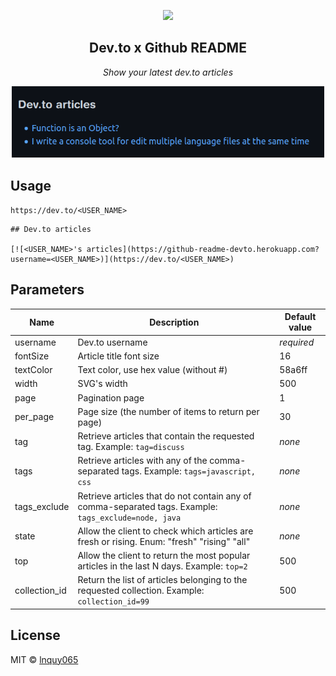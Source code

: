 <p align="center">
<img width="120px" src="https://dev-to-uploads.s3.amazonaws.com/uploads/logos/resized_logo_UQww2soKuUsjaOGNB38o.png" />
</p>

<p >
    <h2 align="center">Dev.to x Github README</h2>
    <p align="center">
<em >Show your latest dev.to articles</em>
</p>

<p align="center">
<img width="500px" src="https://raw.githubusercontent.com/lnquy065/github-readme-devto/main/readme/pic-1.png" />
</p>



## Usage

`https://dev.to/<USER_NAME>`

```
## Dev.to articles

[![<USER_NAME>'s articles](https://github-readme-devto.herokuapp.com?username=<USER_NAME>)](https://dev.to/<USER_NAME>)
```

## Parameters

| Name          | Description                                                                                           | Default value |
|---------------|-------------------------------------------------------------------------------------------------------|---------------|
| username      | Dev.to username                                                                                       | _required_    |
| fontSize      | Article title font size                                                                               | 16            |
| textColor     | Text color, use hex value (without #)                                                                 | 58a6ff        |
| width         | SVG's width                                                                                           | 500           |
| page          | Pagination page                                                                                       | 1             |
| per_page      | Page size (the number of items to return per page)                                                    | 30            |
| tag           | Retrieve articles that contain the requested tag. Example: `tag=discuss`                              | _none_        |
| tags          | Retrieve articles with any of the comma-separated tags. Example: `tags=javascript, css`               | _none_        |
| tags_exclude  | Retrieve articles that do not contain any of comma-separated tags. Example: `tags_exclude=node, java` | _none_        |
| state         | Allow the client to check which articles are fresh or rising. Enum: "fresh" "rising" "all"            | _none_        |
| top           | Allow the client to return the most popular articles in the last N days. Example: `top=2`             | 500           |
| collection_id | Return the list of articles belonging to the requested collection. Example: `collection_id=99`                          | 500           |

## License

MIT © [lnquy065](https://github.com/lnquy065)
